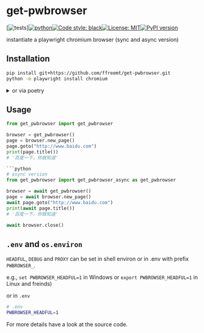 # get-pwbrowser
<!--- get-pwbrowser  get_pwbrowser  get_pwbrowser get_pwbrowser --->
[![tests](https://github.com/ffreemt/get-pwbrowser/actions/workflows/routine-tests.yml/badge.svg)][![python](https://img.shields.io/static/v1?label=python+&message=3.7%2B&color=blue)](https://img.shields.io/static/v1?label=python+&message=3.7%2B&color=blue)[![Code style: black](https://img.shields.io/badge/code%20style-black-000000.svg)](https://github.com/psf/black)[![License: MIT](https://img.shields.io/badge/License-MIT-yellow.svg)](https://opensource.org/licenses/MIT)[![PyPI version](https://badge.fury.io/py/get_pwbrowser.svg)](https://badge.fury.io/py/get_pwbrowser)

instantiate a playwright chromium browser (sync and async version)

## Installation
```bash
pip install git+https://github.com/ffreemt/get-pwbrowser.git
python -m playwright install chromium
```
<details>
<summary>or via poetry</summary>
<code style="white-space:wrap;">
```
poetry add git+https://github.com/ffreemt/get-pwbrowser.git &&
python -m playwright install chromium
```
</code></details>

## Usage

```python
from get_pwbrowser import get_pwbrowser

browser = get_pwbrowser()
page = browser.new_page()
page.goto("http://www.baidu.com")
print(page.title())
# '百度一下，你就知道'

```python
# async version
from get_pwbrowser import get_pwbrowser_async as get_pwbrowser

browser = await get_pwbrowser()
page = await browser.new_page()
await page.goto("http://www.baidu.com")
print(await page.title())
# '百度一下，你就知道'

await browser.close()
```

## `.env` and `os.environ`

`HEADFUL`, `DEBUG` and `PROXY` can be set in shell environ or in .env with prefix `PWBROWSER_`.

e.g., `set PWBROWSER_HEADFUL=1` in Windows or `export PWBROWSER_HEADFUL=1` in Linux and freinds)

or in `.env`
```bash
# .env
PWBROWSER_HEADFUL=1
```

For more details have a look at the source code.